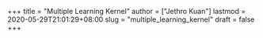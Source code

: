 +++
title = "Multiple Learning Kernel"
author = ["Jethro Kuan"]
lastmod = 2020-05-29T21:01:29+08:00
slug = "multiple_learning_kernel"
draft = false
+++

